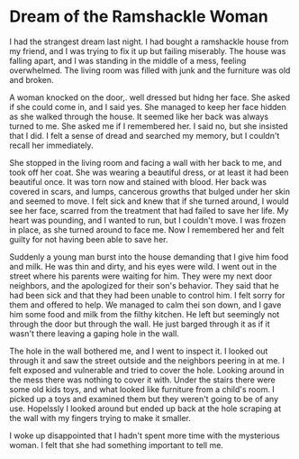 # Dream of the Ramshackle Woman

I had the strangest dream last night. I had bought a ramshackle
house from my friend, and I was trying to fix it up but failing
miserably. The house was falling apart, and I was standing in the
middle of a mess, feeling overwhelmed. The living room was filled
with junk and the furniture was old and broken. 

A woman knocked on the door,. well dressed but hidng her face.
She asked if she could come in, and I said yes. She managed to keep
her face hidden as she walked through the house. It seemed like her
back was always turned to me. She asked me if I remembered her. I
said no, but she insisted that I did. I felt a sense of dread and
searched my memory, but I couldn't recall her immediately.

She stopped in the living room and facing a wall with her back to
me, and took off her coat. She was wearing a beautiful dress, or at
least it had been beautiful once. It was torn now and stained with
blood. Her back was covered in scars, and lumps, cancerous growths
that bulged under her skin and seemed to move. I felt sick and knew
that if she turned around, I would see her face, scarred from the
treatment that had failed to save her life. My heart was pounding,
and I wanted to run, but I couldn't move. I was frozen in place, as
she turned around to face me. Now I remembered her and felt guilty
for not having been able to save her. 

Suddenly a young man burst into the house demanding that I give him
food and milk. He was thin and dirty, and his eyes were wild. I went
out in the street where his parents were waiting for him. They were
my next door neighbors, and the apologized for their son's behavior.
They said that he had been sick and that they had been unable to
control him. I felt sorry for them and offered to help. We managed
to calm thei son down, and I gave him some food and milk from the
filthy kitchen. He left but seemingly not through the door but
through the wall. He just barged through it as if it wasn't there
leaving a gaping hole in the wall.

The hole in the wall bothered me, and I went to inspect it. I looked
out through it and saw the street outside and the neighbors peering
in at me. I felt exposed and vulnerable and tried to cover the hole.
Looking around in the mess there was nothing to cover it with. Under
the stairs there were some old kids toys, and what looked like
furniture from a child's room. I picked up a toys and examined them
but they weren't going to be of any use. Hopelssly I looked around
but ended up back at the hole scraping at the wall with my fingers
trying to make it smaller. 

I woke up disappointed that I hadn't spent more time with the
mysterious woman. I felt that she had something important to tell
me.


